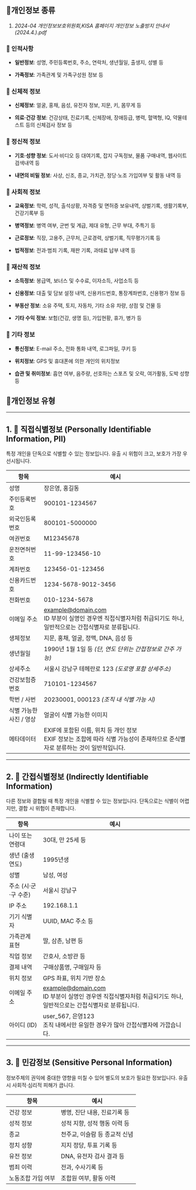 


## 📑개인정보 종류 

1) *2024-04 개인정보보호위원회,KISA 홈페이지 개인정보 노출방지 안내서(2024.4.).pdf*

### 🔹 인적사항

- **일반정보**: 성명, 주민등록번호, 주소, 연락처, 생년월일, 출생지, 성별 등
    
- **가족정보**: 가족관계 및 가족구성원 정보 등
    

### 🔹 신체적 정보

- **신체정보**: 얼굴, 홍채, 음성, 유전자 정보, 지문, 키, 몸무게 등
    
- **의료·건강 정보**: 건강상태, 진료기록, 신체장애, 장애등급, 병력, 혈액형, IQ, 약물테스트 등의 신체검사 정보 등
    

### 🔹 정신적 정보

- **기호·성향 정보**: 도서·비디오 등 대여기록, 잡지 구독정보, 물품 구매내역, 웹사이트 검색내역 등
    
- **내면의 비밀 정보**: 사상, 신조, 종교, 가치관, 정당·노조 가입여부 및 활동 내역 등
    

### 🔹 사회적 정보

- **교육정보**: 학력, 성적, 출석상황, 자격증 및 면허증 보유내역, 상벌기록, 생활기록부, 건강기록부 등
    
- **병역정보**: 병역 여부, 군번 및 계급, 제대 유형, 근무 부대, 주특기 등
    
- **근로정보**: 직장, 고용주, 근무처, 근로경력, 상벌기록, 직무평가기록 등
    
- **법적정보**: 전과·범죄 기록, 재판 기록, 과태료 납부 내역 등
    

### 🔹 재산적 정보

- **소득정보**: 봉급액, 보너스 및 수수료, 이자소득, 사업소득 등
    
- **신용정보**: 대출 및 담보 설정 내역, 신용카드번호, 통장계좌번호, 신용평가 정보 등
    
- **부동산 정보**: 소유 주택, 토지, 자동차, 기타 소유 차량, 상점 및 건물 등
    
- **기타 수익 정보**: 보험(건강, 생명 등), 가입현황, 휴가, 병가 등
    

### 🔹 기타 정보

- **통신정보**: E-mail 주소, 전화 통화 내역, 로그파일, 쿠키 등
    
- **위치정보**: GPS 및 휴대폰에 의한 개인의 위치정보
    
- **습관 및 취미정보**: 흡연 여부, 음주량, 선호하는 스포츠 및 오락, 여가활동, 도박 성향 등





## 📑개인정보 유형



---

## 1. 📇 직접식별정보 (Personally Identifiable Information, PII)

특정 개인을 단독으로 식별할 수 있는 정보입니다. 유출 시 위험이 크고, 보호가 가장 우선시됩니다.

| 항목             | 예시                                                                                                       |
| -------------- | -------------------------------------------------------------------------------------------------------- |
| 성명             | 장은영, 홍길동                                                                                                 |
| 주민등록번호         | 900101-1234567                                                                                           |
| 외국인등록번호        | 800101-5000000                                                                                           |
| 여권번호           | M12345678                                                                                                |
| 운전면허번호         | 11-99-123456-10                                                                                          |
| 계좌번호           | 123456-01-123456                                                                                         |
| 신용카드번호         | 1234-5678-9012-3456                                                                                      |
| 전화번호           | 010-1234-5678                                                                                            |
| 이메일 주소         | [example@domain.com](mailto:example@domain.com)<br>ID 부분이 실명인 경우엔 직접식별자처럼 취급되기도 하나, 일반적으로는 간접식별자로 분류됩니다. |
| 생체정보           | 지문, 홍채, 얼굴, 정맥, DNA, 음성 등                                                                                |
| 생년월일           | 1990년 1월 1일 등 _(단, 연도 단위는 간접정보로 간주 가능)_                                                                  |
| 상세주소           | 서울시 강남구 테헤란로 123 _(도로명 포함 상세주소)_                                                                         |
| 건강보험증 번호       | 710101-1234567                                                                                           |
| 학번 / 사번        | 20230001, 000123 _(조직 내 식별 가능 시)_                                                                        |
| 식별 가능한 사진 / 영상 | 얼굴이 식별 가능한 이미지                                                                                           |
| 메타데이터          | EXIF에 포함된 이름, 위치 등 개인 정보<br>EXIF 정보는 조합에 따라 식별 가능성이 존재하므로 준식별자로 분류하는 것이 일반적입니다.                          |

---

## 2. 🧩 간접식별정보 (Indirectly Identifiable Information)

다른 정보와 결합될 때 특정 개인을 식별할 수 있는 정보입니다. 단독으로는 식별이 어렵지만, 결합 시 위험이 존재합니다.

| 항목            | 예시                                                                                                       |
| ------------- | -------------------------------------------------------------------------------------------------------- |
| 나이 또는 연령대     | 30대, 만 25세 등                                                                                             |
| 생년 (출생연도)     | 1995년생                                                                                                   |
| 성별            | 남성, 여성                                                                                                   |
| 주소 (시·군·구 수준) | 서울시 강남구                                                                                                  |
| IP 주소         | 192.168.1.1                                                                                              |
| 기기 식별자        | UUID, MAC 주소 등                                                                                           |
| 가족관계 표현       | 딸, 삼촌, 남편 등                                                                                              |
| 직업 정보         | 간호사, 소방관 등                                                                                               |
| 결제 내역         | 구매상품명, 구매일자 등                                                                                            |
| 위치 정보         | GPS 좌표, 위치 기반 장소                                                                                         |
| 이메일 주소        | [example@domain.com](mailto:example@domain.com)<br>ID 부분이 실명인 경우엔 직접식별자처럼 취급되기도 하나, 일반적으로는 간접식별자로 분류됩니다. |
| 아이디 (ID)      | user_567, 은영123<br>조직 내에서만 유일한 경우가 많아 간접식별자에 가깝습니다.                                                      |


---

## 3. 🔐 민감정보 (Sensitive Personal Information)

정보주체의 권익에 중대한 영향을 미칠 수 있어 별도의 보호가 필요한 정보입니다. 유출 시 사회적·심리적 피해가 큽니다.

|항목|예시|
|---|---|
|건강 정보|병명, 진단 내용, 진료기록 등|
|성적 정보|성적 지향, 성적 행동 이력 등|
|종교|천주교, 이슬람 등 종교적 신념|
|정치 성향|지지 정당, 투표 기록 등|
|유전 정보|DNA, 유전자 검사 결과 등|
|범죄 이력|전과, 수사기록 등|
|노동조합 가입 여부|조합원 여부, 활동 이력|
